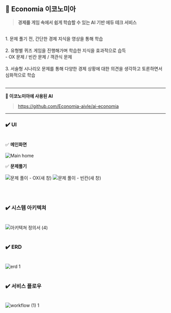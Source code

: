 ## 💸 Economia 이코노미아

> **경제를 게임 속에서 쉽게 학습할 수 있는 AI 기반 에듀 테크 서비스**</br>


</br>
1. 문제 풀기 전, 간단한 경제 지식을 영상을 통해 학습</br></br>
2. 유형별 퀴즈 게임을 진행해가며 학습한 지식을 효과적으로 습득</br> 
  - OX 문제 / 빈칸 문제 / 객관식 문제
</br></br>
3. 서술형 시나리오 문제를 통해 다양한 경제 상황에 대한 의견을 생각하고 토론하면서 심화적으로 학습
 </br></br>

---


**🌟 이코노미아에 사용된 AI**</br>
> https://github.com/Economia-aivle/ai-economia



---
### ✔️ UI </br></br>

✅ **메인화면**</br></br>
![Main home](https://github.com/user-attachments/assets/521474dd-16bd-4bca-9b17-c1fbaeded047)

✅ **문제풀기**</br></br>
![문제 풀이 - OX(새 창)](https://github.com/user-attachments/assets/7e418deb-272e-4b64-8d0e-b411f7e7d106)
![문제 풀이 - 빈칸(새 창)](https://github.com/user-attachments/assets/8725b314-0155-453b-a317-ed2d16f5be75)</br></br>

</br>

### ✔️ 시스템 아키텍쳐</br></br>
![아키텍쳐 정의서 (4)](https://github.com/user-attachments/assets/f5fe8ce0-6a83-4985-bb16-3a435a5146d4)
</br></br>

### ✔️ ERD</br></br>
![erd 1](https://github.com/user-attachments/assets/e08cf935-af1e-4060-a88a-c7ee416ad33e)
</br></br>

### ✔️ 서비스 플로우</br></br>
![workflow (1) 1](https://github.com/user-attachments/assets/5b1b2f40-da19-4270-a1cf-b353e4b2d483)

